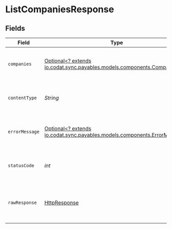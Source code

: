 # ListCompaniesResponse


## Fields

| Field                                                                                                                                                                                | Type                                                                                                                                                                                 | Required                                                                                                                                                                             | Description                                                                                                                                                                          | Example                                                                                                                                                                              |
| ------------------------------------------------------------------------------------------------------------------------------------------------------------------------------------ | ------------------------------------------------------------------------------------------------------------------------------------------------------------------------------------ | ------------------------------------------------------------------------------------------------------------------------------------------------------------------------------------ | ------------------------------------------------------------------------------------------------------------------------------------------------------------------------------------ | ------------------------------------------------------------------------------------------------------------------------------------------------------------------------------------ |
| `companies`                                                                                                                                                                          | [Optional<? extends io.codat.sync.payables.models.components.Companies>](../../models/components/Companies.md)                                                                       | :heavy_minus_sign:                                                                                                                                                                   | OK                                                                                                                                                                                   | {"_links":{"pageNumber":1,"pageSize":10,"totalResults":1,"self":{"href":"/companies/{id}/data/{dataType}"},"current":{"href":"/companies/{id}/data/{dataType}?page=1&pageSize=10"}}} |
| `contentType`                                                                                                                                                                        | *String*                                                                                                                                                                             | :heavy_check_mark:                                                                                                                                                                   | HTTP response content type for this operation                                                                                                                                        |                                                                                                                                                                                      |
| `errorMessage`                                                                                                                                                                       | [Optional<? extends io.codat.sync.payables.models.components.ErrorMessage>](../../models/components/ErrorMessage.md)                                                                 | :heavy_minus_sign:                                                                                                                                                                   | Your `query` parameter was not correctly formed                                                                                                                                      |                                                                                                                                                                                      |
| `statusCode`                                                                                                                                                                         | *int*                                                                                                                                                                                | :heavy_check_mark:                                                                                                                                                                   | HTTP response status code for this operation                                                                                                                                         |                                                                                                                                                                                      |
| `rawResponse`                                                                                                                                                                        | [HttpResponse<InputStream>](https://docs.oracle.com/en/java/javase/11/docs/api/java.net.http/java/net/http/HttpResponse.html)                                                        | :heavy_check_mark:                                                                                                                                                                   | Raw HTTP response; suitable for custom response parsing                                                                                                                              |                                                                                                                                                                                      |